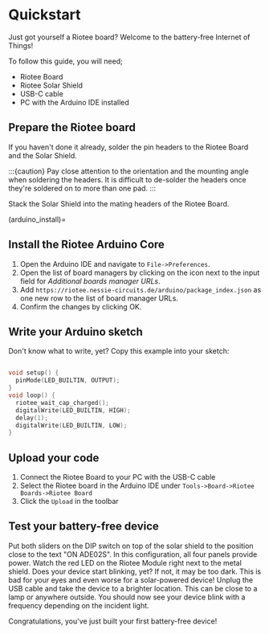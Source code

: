 # Quickstart

Just got yourself a Riotee board? Welcome to the battery-free Internet of Things!

To follow this guide, you will need;

 - Riotee Board
 - Riotee Solar Shield
 - USB-C cable
 - PC with the Arduino IDE installed

## Prepare the Riotee board

If you haven't done it already, solder the pin headers to the Riotee Board and the Solar Shield.

:::{caution}
  Pay close attention to the orientation and the mounting angle when soldering the headers. It is difficult to de-solder the headers once they're soldered on to more than one pad.
:::

Stack the Solar Shield into the mating headers of the Riotee Board.

(arduino_install)=
## Install the Riotee Arduino Core

1. Open the Arduino IDE and navigate to `File->Preferences`.
2. Open the list of board managers by clicking on the icon next to the input field for *Additional boards manager URLs*.
3. Add `https://riotee.nessie-circuits.de/arduino/package_index.json` as one new row to the list of board manager URLs.
4. Confirm the changes by clicking OK.

## Write your Arduino sketch

Don't know what to write, yet? Copy this example into your sketch:

```C

void setup() {
  pinMode(LED_BUILTIN, OUTPUT);
}
void loop() {
  riotee_wait_cap_charged();
  digitalWrite(LED_BUILTIN, HIGH);
  delay(1);
  digitalWrite(LED_BUILTIN, LOW);
}

```

## Upload your code

1. Connect the Riotee Board to your PC with the USB-C cable
2. Select the Riotee board in the Arduino IDE under `Tools->Board->Riotee Boards->Riotee Board`
3. Click the `Upload` in the toolbar

## Test your battery-free device

Put both sliders on the DIP switch on top of the solar shield to the position close to the text "ON ADE02S". In this configuration, all four panels provide power. Watch the red LED on the Riotee Module right next to the metal shield. Does your device start blinking, yet? If not, it may be too dark. This is bad for your eyes and even worse for a solar-powered device! Unplug the USB cable and take the device to a brighter location. This can be close to a lamp or anywhere outside. You should now see your device blink with a frequency depending on the incident light.

Congratulations, you've just built your first battery-free device!
